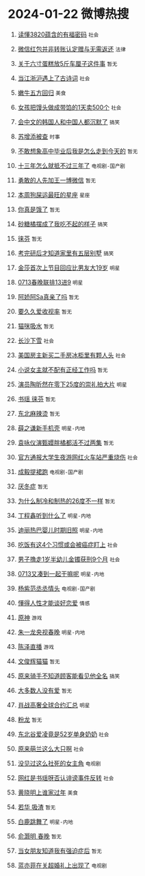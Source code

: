 # 2024-01-22 微博热搜 
1. [读懂3820蕴含的有福密码](https://m.weibo.cn/search?containerid=100103type%3D1%26t%3D10%26q%3D%23%E8%AF%BB%E6%87%823820%E8%95%B4%E5%90%AB%E7%9A%84%E6%9C%89%E7%A6%8F%E5%AF%86%E7%A0%81%23&stream_entry_id=51&isnewpage=1&extparam=seat%3D1%26pos%3D0%26dgr%3D0%26stream_entry_id%3D51%26q%3D%2523%25E8%25AF%25BB%25E6%2587%25823820%25E8%2595%25B4%25E5%2590%25AB%25E7%259A%2584%25E6%259C%2589%25E7%25A6%258F%25E5%25AF%2586%25E7%25A0%2581%2523%26filter_type%3Drealtimehot%26cate%3D10103%26c_type%3D51%26display_time%3D1705860672%26pre_seqid%3D1705860672556026736101) `社会` 

2. [微信红包并非转账认定赠与无需返还](https://m.weibo.cn/search?containerid=100103type%3D1%26t%3D10%26q%3D%23%E5%BE%AE%E4%BF%A1%E7%BA%A2%E5%8C%85%E5%B9%B6%E9%9D%9E%E8%BD%AC%E8%B4%A6%E8%AE%A4%E5%AE%9A%E8%B5%A0%E4%B8%8E%E6%97%A0%E9%9C%80%E8%BF%94%E8%BF%98%23&stream_entry_id=31&isnewpage=1&extparam=seat%3D1%26cate%3D5001%26realpos%3D1%26lcate%3D5001%26filter_type%3Drealtimehot%26band_rank%3D1%26q%3D%2523%25E5%25BE%25AE%25E4%25BF%25A1%25E7%25BA%25A2%25E5%258C%2585%25E5%25B9%25B6%25E9%259D%259E%25E8%25BD%25AC%25E8%25B4%25A6%25E8%25AE%25A4%25E5%25AE%259A%25E8%25B5%25A0%25E4%25B8%258E%25E6%2597%25A0%25E9%259C%2580%25E8%25BF%2594%25E8%25BF%2598%2523%26flag%3D2%26dgr%3D0%26stream_entry_id%3D31%26c_type%3D31%26pos%3D0%26display_time%3D1705860672%26pre_seqid%3D1705860672556026736101) `法律` 

3. [关于六寸蛋糕放5斤车厘子这件事](https://m.weibo.cn/search?containerid=100103type%3D1%26t%3D10%26q%3D%23%E5%85%B3%E4%BA%8E%E5%85%AD%E5%AF%B8%E8%9B%8B%E7%B3%95%E6%94%BE5%E6%96%A4%E8%BD%A6%E5%8E%98%E5%AD%90%E8%BF%99%E4%BB%B6%E4%BA%8B%23&stream_entry_id=31&isnewpage=1&extparam=seat%3D1%26cate%3D5001%26realpos%3D2%26lcate%3D5001%26filter_type%3Drealtimehot%26band_rank%3D2%26q%3D%2523%25E5%2585%25B3%25E4%25BA%258E%25E5%2585%25AD%25E5%25AF%25B8%25E8%259B%258B%25E7%25B3%2595%25E6%2594%25BE5%25E6%2596%25A4%25E8%25BD%25A6%25E5%258E%2598%25E5%25AD%2590%25E8%25BF%2599%25E4%25BB%25B6%25E4%25BA%258B%2523%26flag%3D2%26dgr%3D0%26stream_entry_id%3D31%26c_type%3D31%26pos%3D1%26display_time%3D1705860672%26pre_seqid%3D1705860672556026736101) `暂无` 

4. [当江浙沪遇上了古诗词](https://m.weibo.cn/search?containerid=100103type%3D1%26t%3D10%26q%3D%23%E5%BD%93%E6%B1%9F%E6%B5%99%E6%B2%AA%E9%81%87%E4%B8%8A%E4%BA%86%E5%8F%A4%E8%AF%97%E8%AF%8D%23&stream_entry_id=31&isnewpage=1&extparam=seat%3D1%26cate%3D5001%26realpos%3D3%26lcate%3D5001%26filter_type%3Drealtimehot%26band_rank%3D3%26q%3D%2523%25E5%25BD%2593%25E6%25B1%259F%25E6%25B5%2599%25E6%25B2%25AA%25E9%2581%2587%25E4%25B8%258A%25E4%25BA%2586%25E5%258F%25A4%25E8%25AF%2597%25E8%25AF%258D%2523%26flag%3D0%26dgr%3D0%26stream_entry_id%3D31%26c_type%3D31%26pos%3D2%26display_time%3D1705860672%26pre_seqid%3D1705860672556026736101) `社会` 

5. [嫩牛五方回归](https://m.weibo.cn/search?containerid=100103type%3D1%26t%3D10%26q%3D%23%E5%AB%A9%E7%89%9B%E4%BA%94%E6%96%B9%E5%9B%9E%E5%BD%92%23&stream_entry_id=31&isnewpage=1&extparam=seat%3D1%26cate%3D5001%26band_rank%3D4%26filter_type%3Drealtimehot%26is_ad_pos%3D1%26c_type%3D31%26pos%3D3%26dgr%3D0%26stream_entry_id%3D31%26q%3D%2523%25E5%25AB%25A9%25E7%2589%259B%25E4%25BA%2594%25E6%2596%25B9%25E5%259B%259E%25E5%25BD%2592%2523%26topic_ad%3D1%26adid%3D219443%26lcate%3D5001%26display_time%3D1705860672%26pre_seqid%3D1705860672556026736101) `美食` 

6. [女孩把馒头做成带馅的1天卖500个](https://m.weibo.cn/search?containerid=100103type%3D1%26t%3D10%26q%3D%23%E5%A5%B3%E5%AD%A9%E6%8A%8A%E9%A6%92%E5%A4%B4%E5%81%9A%E6%88%90%E5%B8%A6%E9%A6%85%E7%9A%841%E5%A4%A9%E5%8D%96500%E4%B8%AA%23&stream_entry_id=31&isnewpage=1&extparam=seat%3D1%26cate%3D5001%26realpos%3D4%26lcate%3D5001%26filter_type%3Drealtimehot%26band_rank%3D4%26q%3D%2523%25E5%25A5%25B3%25E5%25AD%25A9%25E6%258A%258A%25E9%25A6%2592%25E5%25A4%25B4%25E5%2581%259A%25E6%2588%2590%25E5%25B8%25A6%25E9%25A6%2585%25E7%259A%25841%25E5%25A4%25A9%25E5%258D%2596500%25E4%25B8%25AA%2523%26flag%3D2%26dgr%3D0%26stream_entry_id%3D31%26c_type%3D31%26pos%3D4%26display_time%3D1705860672%26pre_seqid%3D1705860672556026736101) `社会` 

7. [会中文的韩国人和中国人都沉默了](https://m.weibo.cn/search?containerid=100103type%3D1%26t%3D10%26q%3D%23%E4%BC%9A%E4%B8%AD%E6%96%87%E7%9A%84%E9%9F%A9%E5%9B%BD%E4%BA%BA%E5%92%8C%E4%B8%AD%E5%9B%BD%E4%BA%BA%E9%83%BD%E6%B2%89%E9%BB%98%E4%BA%86%23&stream_entry_id=31&isnewpage=1&extparam=seat%3D1%26cate%3D5001%26realpos%3D5%26lcate%3D5001%26filter_type%3Drealtimehot%26band_rank%3D5%26q%3D%2523%25E4%25BC%259A%25E4%25B8%25AD%25E6%2596%2587%25E7%259A%2584%25E9%259F%25A9%25E5%259B%25BD%25E4%25BA%25BA%25E5%2592%258C%25E4%25B8%25AD%25E5%259B%25BD%25E4%25BA%25BA%25E9%2583%25BD%25E6%25B2%2589%25E9%25BB%2598%25E4%25BA%2586%2523%26flag%3D2%26dgr%3D0%26stream_entry_id%3D31%26c_type%3D31%26pos%3D5%26display_time%3D1705860672%26pre_seqid%3D1705860672556026736101) `搞笑` 

8. [苏增添被查](https://m.weibo.cn/search?containerid=100103type%3D1%26t%3D10%26q%3D%23%E8%8B%8F%E5%A2%9E%E6%B7%BB%E8%A2%AB%E6%9F%A5%23&stream_entry_id=31&isnewpage=1&extparam=seat%3D1%26cate%3D5001%26realpos%3D6%26lcate%3D5001%26filter_type%3Drealtimehot%26band_rank%3D6%26q%3D%2523%25E8%258B%258F%25E5%25A2%259E%25E6%25B7%25BB%25E8%25A2%25AB%25E6%259F%25A5%2523%26flag%3D2%26dgr%3D0%26stream_entry_id%3D31%26c_type%3D31%26pos%3D6%26display_time%3D1705860672%26pre_seqid%3D1705860672556026736101) `时事` 

9. [不敢想象高中毕业后我是怎么走到今天的](https://m.weibo.cn/search?containerid=100103type%3D1%26t%3D10%26q%3D%E4%B8%8D%E6%95%A2%E6%83%B3%E8%B1%A1%E9%AB%98%E4%B8%AD%E6%AF%95%E4%B8%9A%E5%90%8E%E6%88%91%E6%98%AF%E6%80%8E%E4%B9%88%E8%B5%B0%E5%88%B0%E4%BB%8A%E5%A4%A9%E7%9A%84&stream_entry_id=31&isnewpage=1&extparam=seat%3D1%26cate%3D5001%26realpos%3D7%26lcate%3D5001%26filter_type%3Drealtimehot%26band_rank%3D7%26q%3D%25E4%25B8%258D%25E6%2595%25A2%25E6%2583%25B3%25E8%25B1%25A1%25E9%25AB%2598%25E4%25B8%25AD%25E6%25AF%2595%25E4%25B8%259A%25E5%2590%258E%25E6%2588%2591%25E6%2598%25AF%25E6%2580%258E%25E4%25B9%2588%25E8%25B5%25B0%25E5%2588%25B0%25E4%25BB%258A%25E5%25A4%25A9%25E7%259A%2584%26flag%3D2%26dgr%3D0%26stream_entry_id%3D31%26c_type%3D31%26pos%3D7%26display_time%3D1705860672%26pre_seqid%3D1705860672556026736101) `暂无` 

10. [十三年怎么就抵不过三年了](https://m.weibo.cn/search?containerid=100103type%3D1%26t%3D10%26q%3D%23%E5%8D%81%E4%B8%89%E5%B9%B4%E6%80%8E%E4%B9%88%E5%B0%B1%E6%8A%B5%E4%B8%8D%E8%BF%87%E4%B8%89%E5%B9%B4%E4%BA%86%23&stream_entry_id=31&isnewpage=1&extparam=seat%3D1%26cate%3D5001%26realpos%3D8%26lcate%3D5001%26filter_type%3Drealtimehot%26band_rank%3D8%26q%3D%2523%25E5%258D%2581%25E4%25B8%2589%25E5%25B9%25B4%25E6%2580%258E%25E4%25B9%2588%25E5%25B0%25B1%25E6%258A%25B5%25E4%25B8%258D%25E8%25BF%2587%25E4%25B8%2589%25E5%25B9%25B4%25E4%25BA%2586%2523%26flag%3D2%26dgr%3D0%26stream_entry_id%3D31%26c_type%3D31%26pos%3D8%26display_time%3D1705860672%26pre_seqid%3D1705860672556026736101) `电视剧-国产剧` 

11. [勇敢的人先加王一博微信](https://m.weibo.cn/search?containerid=100103type%3D1%26t%3D10%26q%3D%E5%8B%87%E6%95%A2%E7%9A%84%E4%BA%BA%E5%85%88%E5%8A%A0%E7%8E%8B%E4%B8%80%E5%8D%9A%E5%BE%AE%E4%BF%A1&stream_entry_id=31&isnewpage=1&extparam=seat%3D1%26cate%3D5001%26realpos%3D9%26lcate%3D5001%26filter_type%3Drealtimehot%26band_rank%3D9%26q%3D%25E5%258B%2587%25E6%2595%25A2%25E7%259A%2584%25E4%25BA%25BA%25E5%2585%2588%25E5%258A%25A0%25E7%258E%258B%25E4%25B8%2580%25E5%258D%259A%25E5%25BE%25AE%25E4%25BF%25A1%26flag%3D2%26dgr%3D0%26stream_entry_id%3D31%26c_type%3D31%26pos%3D9%26display_time%3D1705860672%26pre_seqid%3D1705860672556026736101) `暂无` 

12. [本周狗屎运最旺的星座](https://m.weibo.cn/search?containerid=100103type%3D1%26t%3D10%26q%3D%E6%9C%AC%E5%91%A8%E7%8B%97%E5%B1%8E%E8%BF%90%E6%9C%80%E6%97%BA%E7%9A%84%E6%98%9F%E5%BA%A7&stream_entry_id=31&isnewpage=1&extparam=seat%3D1%26cate%3D5001%26realpos%3D10%26lcate%3D5001%26filter_type%3Drealtimehot%26band_rank%3D10%26q%3D%25E6%259C%25AC%25E5%2591%25A8%25E7%258B%2597%25E5%25B1%258E%25E8%25BF%2590%25E6%259C%2580%25E6%2597%25BA%25E7%259A%2584%25E6%2598%259F%25E5%25BA%25A7%26flag%3D0%26dgr%3D0%26stream_entry_id%3D31%26c_type%3D31%26pos%3D10%26display_time%3D1705860672%26pre_seqid%3D1705860672556026736101) `星座` 

13. [你真是饿了](https://m.weibo.cn/search?containerid=100103type%3D1%26t%3D10%26q%3D%E4%BD%A0%E7%9C%9F%E6%98%AF%E9%A5%BF%E4%BA%86&stream_entry_id=31&isnewpage=1&extparam=seat%3D1%26cate%3D5001%26realpos%3D11%26lcate%3D5001%26filter_type%3Drealtimehot%26band_rank%3D11%26q%3D%25E4%25BD%25A0%25E7%259C%259F%25E6%2598%25AF%25E9%25A5%25BF%25E4%25BA%2586%26flag%3D2%26dgr%3D0%26stream_entry_id%3D31%26c_type%3D31%26pos%3D11%26display_time%3D1705860672%26pre_seqid%3D1705860672556026736101) `暂无` 

14. [砂糖橘摆成了我吃不起的样子](https://m.weibo.cn/search?containerid=100103type%3D1%26t%3D10%26q%3D%23%E7%A0%82%E7%B3%96%E6%A9%98%E6%91%86%E6%88%90%E4%BA%86%E6%88%91%E5%90%83%E4%B8%8D%E8%B5%B7%E7%9A%84%E6%A0%B7%E5%AD%90%23&stream_entry_id=31&isnewpage=1&extparam=seat%3D1%26cate%3D5001%26realpos%3D12%26lcate%3D5001%26filter_type%3Drealtimehot%26band_rank%3D12%26q%3D%2523%25E7%25A0%2582%25E7%25B3%2596%25E6%25A9%2598%25E6%2591%2586%25E6%2588%2590%25E4%25BA%2586%25E6%2588%2591%25E5%2590%2583%25E4%25B8%258D%25E8%25B5%25B7%25E7%259A%2584%25E6%25A0%25B7%25E5%25AD%2590%2523%26flag%3D2%26dgr%3D0%26stream_entry_id%3D31%26c_type%3D31%26pos%3D12%26display_time%3D1705860672%26pre_seqid%3D1705860672556026736101) `搞笑` 

15. [徕芬](https://m.weibo.cn/search?containerid=100103type%3D1%26t%3D10%26q%3D%E5%BE%95%E8%8A%AC&stream_entry_id=31&isnewpage=1&extparam=seat%3D1%26cate%3D5001%26realpos%3D13%26lcate%3D5001%26filter_type%3Drealtimehot%26band_rank%3D13%26q%3D%25E5%25BE%2595%25E8%258A%25AC%26flag%3D2%26dgr%3D0%26stream_entry_id%3D31%26c_type%3D31%26pos%3D13%26display_time%3D1705860672%26pre_seqid%3D1705860672556026736101) `暂无` 

16. [考完研后才知道家里有五层别墅](https://m.weibo.cn/search?containerid=100103type%3D1%26t%3D10%26q%3D%23%E8%80%83%E5%AE%8C%E7%A0%94%E5%90%8E%E6%89%8D%E7%9F%A5%E9%81%93%E5%AE%B6%E9%87%8C%E6%9C%89%E4%BA%94%E5%B1%82%E5%88%AB%E5%A2%85%23&stream_entry_id=31&isnewpage=1&extparam=seat%3D1%26cate%3D5001%26realpos%3D14%26lcate%3D5001%26filter_type%3Drealtimehot%26band_rank%3D14%26q%3D%2523%25E8%2580%2583%25E5%25AE%258C%25E7%25A0%2594%25E5%2590%258E%25E6%2589%258D%25E7%259F%25A5%25E9%2581%2593%25E5%25AE%25B6%25E9%2587%258C%25E6%259C%2589%25E4%25BA%2594%25E5%25B1%2582%25E5%2588%25AB%25E5%25A2%2585%2523%26flag%3D2%26dgr%3D0%26stream_entry_id%3D31%26c_type%3D31%26pos%3D14%26display_time%3D1705860672%26pre_seqid%3D1705860672556026736101) `搞笑` 

17. [金莎首次上节目回应比男友大19岁](https://m.weibo.cn/search?containerid=100103type%3D1%26t%3D10%26q%3D%23%E9%87%91%E8%8E%8E%E9%A6%96%E6%AC%A1%E4%B8%8A%E8%8A%82%E7%9B%AE%E5%9B%9E%E5%BA%94%E6%AF%94%E7%94%B7%E5%8F%8B%E5%A4%A719%E5%B2%81%23&stream_entry_id=31&isnewpage=1&extparam=seat%3D1%26cate%3D5001%26realpos%3D15%26lcate%3D5001%26filter_type%3Drealtimehot%26band_rank%3D15%26q%3D%2523%25E9%2587%2591%25E8%258E%258E%25E9%25A6%2596%25E6%25AC%25A1%25E4%25B8%258A%25E8%258A%2582%25E7%259B%25AE%25E5%259B%259E%25E5%25BA%2594%25E6%25AF%2594%25E7%2594%25B7%25E5%258F%258B%25E5%25A4%25A719%25E5%25B2%2581%2523%26flag%3D2%26dgr%3D0%26stream_entry_id%3D31%26c_type%3D31%26pos%3D15%26display_time%3D1705860672%26pre_seqid%3D1705860672556026736101) `明星` 

18. [0713春晚联排13进9](https://m.weibo.cn/search?containerid=100103type%3D1%26t%3D10%26q%3D%230713%E6%98%A5%E6%99%9A%E8%81%94%E6%8E%9213%E8%BF%9B9%23&stream_entry_id=31&isnewpage=1&extparam=seat%3D1%26cate%3D5001%26realpos%3D16%26lcate%3D5001%26filter_type%3Drealtimehot%26band_rank%3D16%26q%3D%25230713%25E6%2598%25A5%25E6%2599%259A%25E8%2581%2594%25E6%258E%259213%25E8%25BF%259B9%2523%26flag%3D0%26dgr%3D0%26stream_entry_id%3D31%26c_type%3D31%26pos%3D16%26display_time%3D1705860672%26pre_seqid%3D1705860672556026736101) `明星` 

19. [阿娇阿Sa真亲了吗](https://m.weibo.cn/search?containerid=100103type%3D1%26t%3D10%26q%3D%E9%98%BF%E5%A8%87%E9%98%BFSa%E7%9C%9F%E4%BA%B2%E4%BA%86%E5%90%97&stream_entry_id=31&isnewpage=1&extparam=seat%3D1%26cate%3D5001%26realpos%3D17%26lcate%3D5001%26filter_type%3Drealtimehot%26band_rank%3D17%26q%3D%25E9%2598%25BF%25E5%25A8%2587%25E9%2598%25BFSa%25E7%259C%259F%25E4%25BA%25B2%25E4%25BA%2586%25E5%2590%2597%26flag%3D2%26dgr%3D0%26stream_entry_id%3D31%26c_type%3D31%26pos%3D17%26display_time%3D1705860672%26pre_seqid%3D1705860672556026736101) `暂无` 

20. [要久久爱收视率](https://m.weibo.cn/search?containerid=100103type%3D1%26t%3D10%26q%3D%E8%A6%81%E4%B9%85%E4%B9%85%E7%88%B1%E6%94%B6%E8%A7%86%E7%8E%87&stream_entry_id=31&isnewpage=1&extparam=seat%3D1%26cate%3D5001%26realpos%3D18%26lcate%3D5001%26filter_type%3Drealtimehot%26band_rank%3D18%26q%3D%25E8%25A6%2581%25E4%25B9%2585%25E4%25B9%2585%25E7%2588%25B1%25E6%2594%25B6%25E8%25A7%2586%25E7%258E%2587%26flag%3D0%26dgr%3D0%26stream_entry_id%3D31%26c_type%3D31%26pos%3D18%26display_time%3D1705860672%26pre_seqid%3D1705860672556026736101) `暂无` 

21. [猫咪吸水](https://m.weibo.cn/search?containerid=100103type%3D1%26t%3D10%26q%3D%E7%8C%AB%E5%92%AA%E5%90%B8%E6%B0%B4&stream_entry_id=31&isnewpage=1&extparam=seat%3D1%26cate%3D5001%26realpos%3D19%26lcate%3D5001%26filter_type%3Drealtimehot%26band_rank%3D19%26q%3D%25E7%258C%25AB%25E5%2592%25AA%25E5%2590%25B8%25E6%25B0%25B4%26flag%3D0%26dgr%3D0%26stream_entry_id%3D31%26c_type%3D31%26pos%3D19%26display_time%3D1705860672%26pre_seqid%3D1705860672556026736101) `暂无` 

22. [长沙下雪](https://m.weibo.cn/search?containerid=100103type%3D1%26t%3D10%26q%3D%E9%95%BF%E6%B2%99%E4%B8%8B%E9%9B%AA&stream_entry_id=31&isnewpage=1&extparam=seat%3D1%26cate%3D5001%26realpos%3D20%26lcate%3D5001%26filter_type%3Drealtimehot%26band_rank%3D20%26q%3D%25E9%2595%25BF%25E6%25B2%2599%25E4%25B8%258B%25E9%259B%25AA%26flag%3D0%26dgr%3D0%26stream_entry_id%3D31%26c_type%3D31%26pos%3D20%26display_time%3D1705860672%26pre_seqid%3D1705860672556026736101) `社会` 

23. [美国房主新买二手房冰柜里有颗人头](https://m.weibo.cn/search?containerid=100103type%3D1%26t%3D10%26q%3D%23%E7%BE%8E%E5%9B%BD%E6%88%BF%E4%B8%BB%E6%96%B0%E4%B9%B0%E4%BA%8C%E6%89%8B%E6%88%BF%E5%86%B0%E6%9F%9C%E9%87%8C%E6%9C%89%E9%A2%97%E4%BA%BA%E5%A4%B4%23&stream_entry_id=31&isnewpage=1&extparam=seat%3D1%26cate%3D5001%26realpos%3D21%26lcate%3D5001%26filter_type%3Drealtimehot%26band_rank%3D21%26q%3D%2523%25E7%25BE%258E%25E5%259B%25BD%25E6%2588%25BF%25E4%25B8%25BB%25E6%2596%25B0%25E4%25B9%25B0%25E4%25BA%258C%25E6%2589%258B%25E6%2588%25BF%25E5%2586%25B0%25E6%259F%259C%25E9%2587%258C%25E6%259C%2589%25E9%25A2%2597%25E4%25BA%25BA%25E5%25A4%25B4%2523%26flag%3D0%26dgr%3D0%26stream_entry_id%3D31%26c_type%3D31%26pos%3D21%26display_time%3D1705860672%26pre_seqid%3D1705860672556026736101) `社会` 

24. [小说女主就不配有正经工作吗](https://m.weibo.cn/search?containerid=100103type%3D1%26t%3D10%26q%3D%E5%B0%8F%E8%AF%B4%E5%A5%B3%E4%B8%BB%E5%B0%B1%E4%B8%8D%E9%85%8D%E6%9C%89%E6%AD%A3%E7%BB%8F%E5%B7%A5%E4%BD%9C%E5%90%97&stream_entry_id=31&isnewpage=1&extparam=seat%3D1%26cate%3D5001%26realpos%3D22%26lcate%3D5001%26filter_type%3Drealtimehot%26band_rank%3D22%26q%3D%25E5%25B0%258F%25E8%25AF%25B4%25E5%25A5%25B3%25E4%25B8%25BB%25E5%25B0%25B1%25E4%25B8%258D%25E9%2585%258D%25E6%259C%2589%25E6%25AD%25A3%25E7%25BB%258F%25E5%25B7%25A5%25E4%25BD%259C%25E5%2590%2597%26flag%3D1%26dgr%3D0%26stream_entry_id%3D31%26c_type%3D31%26pos%3D22%26display_time%3D1705860672%26pre_seqid%3D1705860672556026736101) `暂无` 

25. [演员陶昕然在零下25度的崇礼拍大片](https://m.weibo.cn/search?containerid=100103type%3D1%26t%3D10%26q%3D%23%E6%BC%94%E5%91%98%E9%99%B6%E6%98%95%E7%84%B6%E5%9C%A8%E9%9B%B6%E4%B8%8B25%E5%BA%A6%E7%9A%84%E5%B4%87%E7%A4%BC%E6%8B%8D%E5%A4%A7%E7%89%87%23&stream_entry_id=31&isnewpage=1&extparam=seat%3D1%26cate%3D5001%26realpos%3D23%26lcate%3D5001%26filter_type%3Drealtimehot%26band_rank%3D23%26q%3D%2523%25E6%25BC%2594%25E5%2591%2598%25E9%2599%25B6%25E6%2598%2595%25E7%2584%25B6%25E5%259C%25A8%25E9%259B%25B6%25E4%25B8%258B25%25E5%25BA%25A6%25E7%259A%2584%25E5%25B4%2587%25E7%25A4%25BC%25E6%258B%258D%25E5%25A4%25A7%25E7%2589%2587%2523%26flag%3D0%26dgr%3D0%26stream_entry_id%3D31%26c_type%3D31%26pos%3D23%26display_time%3D1705860672%26pre_seqid%3D1705860672556026736101) `明星` 

26. [书瑶 徕芬](https://m.weibo.cn/search?containerid=100103type%3D1%26t%3D10%26q%3D%E4%B9%A6%E7%91%B6+%E5%BE%95%E8%8A%AC&stream_entry_id=31&isnewpage=1&extparam=seat%3D1%26cate%3D5001%26realpos%3D24%26lcate%3D5001%26filter_type%3Drealtimehot%26band_rank%3D24%26q%3D%25E4%25B9%25A6%25E7%2591%25B6%2520%25E5%25BE%2595%25E8%258A%25AC%26flag%3D0%26dgr%3D0%26stream_entry_id%3D31%26c_type%3D31%26pos%3D24%26display_time%3D1705860672%26pre_seqid%3D1705860672556026736101) `暂无` 

27. [东北麻辣烫](https://m.weibo.cn/search?containerid=100103type%3D1%26t%3D10%26q%3D%E4%B8%9C%E5%8C%97%E9%BA%BB%E8%BE%A3%E7%83%AB&stream_entry_id=31&isnewpage=1&extparam=seat%3D1%26cate%3D5001%26realpos%3D25%26lcate%3D5001%26filter_type%3Drealtimehot%26band_rank%3D25%26q%3D%25E4%25B8%259C%25E5%258C%2597%25E9%25BA%25BB%25E8%25BE%25A3%25E7%2583%25AB%26flag%3D0%26dgr%3D0%26stream_entry_id%3D31%26c_type%3D31%26pos%3D25%26display_time%3D1705860672%26pre_seqid%3D1705860672556026736101) `暂无` 

28. [薛之谦新手机壳](https://m.weibo.cn/search?containerid=100103type%3D1%26t%3D10%26q%3D%23%E8%96%9B%E4%B9%8B%E8%B0%A6%E6%96%B0%E6%89%8B%E6%9C%BA%E5%A3%B3%23&stream_entry_id=31&isnewpage=1&extparam=seat%3D1%26cate%3D5001%26realpos%3D26%26lcate%3D5001%26filter_type%3Drealtimehot%26band_rank%3D26%26q%3D%2523%25E8%2596%259B%25E4%25B9%258B%25E8%25B0%25A6%25E6%2596%25B0%25E6%2589%258B%25E6%259C%25BA%25E5%25A3%25B3%2523%26flag%3D0%26dgr%3D0%26stream_entry_id%3D31%26c_type%3D31%26pos%3D26%26display_time%3D1705860672%26pre_seqid%3D1705860672556026736101) `明星-内地` 

29. [袁咏仪演甄嬛胖橘都活不过两集](https://m.weibo.cn/search?containerid=100103type%3D1%26t%3D10%26q%3D%E8%A2%81%E5%92%8F%E4%BB%AA%E6%BC%94%E7%94%84%E5%AC%9B%E8%83%96%E6%A9%98%E9%83%BD%E6%B4%BB%E4%B8%8D%E8%BF%87%E4%B8%A4%E9%9B%86&stream_entry_id=31&isnewpage=1&extparam=seat%3D1%26cate%3D5001%26realpos%3D27%26lcate%3D5001%26filter_type%3Drealtimehot%26band_rank%3D27%26q%3D%25E8%25A2%2581%25E5%2592%258F%25E4%25BB%25AA%25E6%25BC%2594%25E7%2594%2584%25E5%25AC%259B%25E8%2583%2596%25E6%25A9%2598%25E9%2583%25BD%25E6%25B4%25BB%25E4%25B8%258D%25E8%25BF%2587%25E4%25B8%25A4%25E9%259B%2586%26flag%3D0%26dgr%3D0%26stream_entry_id%3D31%26c_type%3D31%26pos%3D27%26display_time%3D1705860672%26pre_seqid%3D1705860672556026736101) `暂无` 

30. [官方通报大学生夜游网红火车站严重烧伤](https://m.weibo.cn/search?containerid=100103type%3D1%26t%3D10%26q%3D%23%E5%AE%98%E6%96%B9%E9%80%9A%E6%8A%A5%E5%A4%A7%E5%AD%A6%E7%94%9F%E5%A4%9C%E6%B8%B8%E7%BD%91%E7%BA%A2%E7%81%AB%E8%BD%A6%E7%AB%99%E4%B8%A5%E9%87%8D%E7%83%A7%E4%BC%A4%23&stream_entry_id=31&isnewpage=1&extparam=seat%3D1%26cate%3D5001%26realpos%3D28%26lcate%3D5001%26filter_type%3Drealtimehot%26band_rank%3D28%26q%3D%2523%25E5%25AE%2598%25E6%2596%25B9%25E9%2580%259A%25E6%258A%25A5%25E5%25A4%25A7%25E5%25AD%25A6%25E7%2594%259F%25E5%25A4%259C%25E6%25B8%25B8%25E7%25BD%2591%25E7%25BA%25A2%25E7%2581%25AB%25E8%25BD%25A6%25E7%25AB%2599%25E4%25B8%25A5%25E9%2587%258D%25E7%2583%25A7%25E4%25BC%25A4%2523%26flag%3D0%26dgr%3D0%26stream_entry_id%3D31%26c_type%3D31%26pos%3D28%26display_time%3D1705860672%26pre_seqid%3D1705860672556026736101) `社会` 

31. [成毅提裙跑](https://m.weibo.cn/search?containerid=100103type%3D1%26t%3D10%26q%3D%23%E6%88%90%E6%AF%85%E6%8F%90%E8%A3%99%E8%B7%91%23&stream_entry_id=31&isnewpage=1&extparam=seat%3D1%26cate%3D5001%26realpos%3D29%26lcate%3D5001%26filter_type%3Drealtimehot%26band_rank%3D29%26q%3D%2523%25E6%2588%2590%25E6%25AF%2585%25E6%258F%2590%25E8%25A3%2599%25E8%25B7%2591%2523%26flag%3D0%26dgr%3D0%26stream_entry_id%3D31%26c_type%3D31%26pos%3D29%26display_time%3D1705860672%26pre_seqid%3D1705860672556026736101) `电视剧-国产剧` 

32. [厌冬症](https://m.weibo.cn/search?containerid=100103type%3D1%26t%3D10%26q%3D%E5%8E%8C%E5%86%AC%E7%97%87&stream_entry_id=31&isnewpage=1&extparam=seat%3D1%26cate%3D5001%26realpos%3D30%26lcate%3D5001%26filter_type%3Drealtimehot%26band_rank%3D30%26q%3D%25E5%258E%258C%25E5%2586%25AC%25E7%2597%2587%26flag%3D0%26dgr%3D0%26stream_entry_id%3D31%26c_type%3D31%26pos%3D30%26display_time%3D1705860672%26pre_seqid%3D1705860672556026736101) `暂无` 

33. [为什么制冷和制热的26度不一样](https://m.weibo.cn/search?containerid=100103type%3D1%26t%3D10%26q%3D%E4%B8%BA%E4%BB%80%E4%B9%88%E5%88%B6%E5%86%B7%E5%92%8C%E5%88%B6%E7%83%AD%E7%9A%8426%E5%BA%A6%E4%B8%8D%E4%B8%80%E6%A0%B7&stream_entry_id=31&isnewpage=1&extparam=seat%3D1%26cate%3D5001%26realpos%3D31%26lcate%3D5001%26filter_type%3Drealtimehot%26band_rank%3D31%26q%3D%25E4%25B8%25BA%25E4%25BB%2580%25E4%25B9%2588%25E5%2588%25B6%25E5%2586%25B7%25E5%2592%258C%25E5%2588%25B6%25E7%2583%25AD%25E7%259A%258426%25E5%25BA%25A6%25E4%25B8%258D%25E4%25B8%2580%25E6%25A0%25B7%26flag%3D1%26dgr%3D0%26stream_entry_id%3D31%26c_type%3D31%26pos%3D31%26display_time%3D1705860672%26pre_seqid%3D1705860672556026736101) `暂无` 

34. [丁程鑫听到什么了](https://m.weibo.cn/search?containerid=100103type%3D1%26t%3D10%26q%3D%23%E4%B8%81%E7%A8%8B%E9%91%AB%E5%90%AC%E5%88%B0%E4%BB%80%E4%B9%88%E4%BA%86%23&stream_entry_id=31&isnewpage=1&extparam=seat%3D1%26cate%3D5001%26realpos%3D32%26lcate%3D5001%26filter_type%3Drealtimehot%26band_rank%3D32%26q%3D%2523%25E4%25B8%2581%25E7%25A8%258B%25E9%2591%25AB%25E5%2590%25AC%25E5%2588%25B0%25E4%25BB%2580%25E4%25B9%2588%25E4%25BA%2586%2523%26flag%3D1%26dgr%3D0%26stream_entry_id%3D31%26c_type%3D31%26pos%3D32%26display_time%3D1705860672%26pre_seqid%3D1705860672556026736101) `明星-内地` 

35. [迪丽热巴婴儿时期旧照](https://m.weibo.cn/search?containerid=100103type%3D1%26t%3D10%26q%3D%23%E8%BF%AA%E4%B8%BD%E7%83%AD%E5%B7%B4%E5%A9%B4%E5%84%BF%E6%97%B6%E6%9C%9F%E6%97%A7%E7%85%A7%23&stream_entry_id=31&isnewpage=1&extparam=seat%3D1%26cate%3D5001%26realpos%3D33%26lcate%3D5001%26filter_type%3Drealtimehot%26band_rank%3D33%26q%3D%2523%25E8%25BF%25AA%25E4%25B8%25BD%25E7%2583%25AD%25E5%25B7%25B4%25E5%25A9%25B4%25E5%2584%25BF%25E6%2597%25B6%25E6%259C%259F%25E6%2597%25A7%25E7%2585%25A7%2523%26flag%3D0%26dgr%3D0%26stream_entry_id%3D31%26c_type%3D31%26pos%3D33%26display_time%3D1705860672%26pre_seqid%3D1705860672556026736101) `明星-内地` 

36. [吃饭有这4个习惯或会被癌症盯上](https://m.weibo.cn/search?containerid=100103type%3D1%26t%3D10%26q%3D%23%E5%90%83%E9%A5%AD%E6%9C%89%E8%BF%994%E4%B8%AA%E4%B9%A0%E6%83%AF%E6%88%96%E4%BC%9A%E8%A2%AB%E7%99%8C%E7%97%87%E7%9B%AF%E4%B8%8A%23&stream_entry_id=31&isnewpage=1&extparam=seat%3D1%26cate%3D5001%26realpos%3D34%26lcate%3D5001%26filter_type%3Drealtimehot%26band_rank%3D34%26q%3D%2523%25E5%2590%2583%25E9%25A5%25AD%25E6%259C%2589%25E8%25BF%25994%25E4%25B8%25AA%25E4%25B9%25A0%25E6%2583%25AF%25E6%2588%2596%25E4%25BC%259A%25E8%25A2%25AB%25E7%2599%258C%25E7%2597%2587%25E7%259B%25AF%25E4%25B8%258A%2523%26flag%3D0%26dgr%3D0%26stream_entry_id%3D31%26c_type%3D31%26pos%3D34%26display_time%3D1705860672%26pre_seqid%3D1705860672556026736101) `社会` 

37. [男子撸走1岁半幼儿金镯获刑9个月](https://m.weibo.cn/search?containerid=100103type%3D1%26t%3D10%26q%3D%23%E7%94%B7%E5%AD%90%E6%92%B8%E8%B5%B01%E5%B2%81%E5%8D%8A%E5%B9%BC%E5%84%BF%E9%87%91%E9%95%AF%E8%8E%B7%E5%88%919%E4%B8%AA%E6%9C%88%23&stream_entry_id=31&isnewpage=1&extparam=seat%3D1%26cate%3D5001%26realpos%3D35%26lcate%3D5001%26filter_type%3Drealtimehot%26band_rank%3D35%26q%3D%2523%25E7%2594%25B7%25E5%25AD%2590%25E6%2592%25B8%25E8%25B5%25B01%25E5%25B2%2581%25E5%258D%258A%25E5%25B9%25BC%25E5%2584%25BF%25E9%2587%2591%25E9%2595%25AF%25E8%258E%25B7%25E5%2588%25919%25E4%25B8%25AA%25E6%259C%2588%2523%26flag%3D0%26dgr%3D0%26stream_entry_id%3D31%26c_type%3D31%26pos%3D35%26display_time%3D1705860672%26pre_seqid%3D1705860672556026736101) `社会` 

38. [0713又凑到一起干嘛呢](https://m.weibo.cn/search?containerid=100103type%3D1%26t%3D10%26q%3D%230713%E5%8F%88%E5%87%91%E5%88%B0%E4%B8%80%E8%B5%B7%E5%B9%B2%E5%98%9B%E5%91%A2%23&stream_entry_id=31&isnewpage=1&extparam=seat%3D1%26cate%3D5001%26realpos%3D36%26lcate%3D5001%26filter_type%3Drealtimehot%26band_rank%3D36%26q%3D%25230713%25E5%258F%2588%25E5%2587%2591%25E5%2588%25B0%25E4%25B8%2580%25E8%25B5%25B7%25E5%25B9%25B2%25E5%2598%259B%25E5%2591%25A2%2523%26flag%3D0%26dgr%3D0%26stream_entry_id%3D31%26c_type%3D31%26pos%3D36%26display_time%3D1705860672%26pre_seqid%3D1705860672556026736101) `明星-内地` 

39. [杨紫范丞丞情头](https://m.weibo.cn/search?containerid=100103type%3D1%26t%3D10%26q%3D%23%E6%9D%A8%E7%B4%AB%E8%8C%83%E4%B8%9E%E4%B8%9E%E6%83%85%E5%A4%B4%23&stream_entry_id=31&isnewpage=1&extparam=seat%3D1%26cate%3D5001%26realpos%3D37%26lcate%3D5001%26filter_type%3Drealtimehot%26band_rank%3D37%26q%3D%2523%25E6%259D%25A8%25E7%25B4%25AB%25E8%258C%2583%25E4%25B8%259E%25E4%25B8%259E%25E6%2583%2585%25E5%25A4%25B4%2523%26flag%3D0%26dgr%3D0%26stream_entry_id%3D31%26c_type%3D31%26pos%3D37%26display_time%3D1705860672%26pre_seqid%3D1705860672556026736101) `电视剧-国产剧` 

40. [懂得人性才能谈好恋爱](https://m.weibo.cn/search?containerid=100103type%3D1%26t%3D10%26q%3D%23%E6%87%82%E5%BE%97%E4%BA%BA%E6%80%A7%E6%89%8D%E8%83%BD%E8%B0%88%E5%A5%BD%E6%81%8B%E7%88%B1%23&stream_entry_id=31&isnewpage=1&extparam=seat%3D1%26cate%3D5001%26realpos%3D38%26lcate%3D5001%26filter_type%3Drealtimehot%26band_rank%3D38%26q%3D%2523%25E6%2587%2582%25E5%25BE%2597%25E4%25BA%25BA%25E6%2580%25A7%25E6%2589%258D%25E8%2583%25BD%25E8%25B0%2588%25E5%25A5%25BD%25E6%2581%258B%25E7%2588%25B1%2523%26flag%3D0%26dgr%3D0%26stream_entry_id%3D31%26c_type%3D31%26pos%3D38%26display_time%3D1705860672%26pre_seqid%3D1705860672556026736101) `情感` 

41. [原神](https://m.weibo.cn/search?containerid=100103type%3D1%26t%3D10%26q%3D%E5%8E%9F%E7%A5%9E&stream_entry_id=31&isnewpage=1&extparam=seat%3D1%26cate%3D5001%26realpos%3D39%26lcate%3D5001%26filter_type%3Drealtimehot%26band_rank%3D39%26q%3D%25E5%258E%259F%25E7%25A5%259E%26flag%3D0%26dgr%3D0%26stream_entry_id%3D31%26c_type%3D31%26pos%3D39%26display_time%3D1705860672%26pre_seqid%3D1705860672556026736101) `游戏` 

42. [朱一龙央视春晚](https://m.weibo.cn/search?containerid=100103type%3D1%26t%3D10%26q%3D%23%E6%9C%B1%E4%B8%80%E9%BE%99%E5%A4%AE%E8%A7%86%E6%98%A5%E6%99%9A%23&stream_entry_id=31&isnewpage=1&extparam=seat%3D1%26cate%3D5001%26realpos%3D40%26lcate%3D5001%26filter_type%3Drealtimehot%26band_rank%3D40%26q%3D%2523%25E6%259C%25B1%25E4%25B8%2580%25E9%25BE%2599%25E5%25A4%25AE%25E8%25A7%2586%25E6%2598%25A5%25E6%2599%259A%2523%26flag%3D0%26dgr%3D0%26stream_entry_id%3D31%26c_type%3D31%26pos%3D40%26display_time%3D1705860672%26pre_seqid%3D1705860672556026736101) `明星-内地` 

43. [陈泽直播](https://m.weibo.cn/search?containerid=100103type%3D1%26t%3D10%26q%3D%E9%99%88%E6%B3%BD%E7%9B%B4%E6%92%AD&stream_entry_id=31&isnewpage=1&extparam=seat%3D1%26cate%3D5001%26realpos%3D41%26lcate%3D5001%26filter_type%3Drealtimehot%26band_rank%3D41%26q%3D%25E9%2599%2588%25E6%25B3%25BD%25E7%259B%25B4%25E6%2592%25AD%26flag%3D0%26dgr%3D0%26stream_entry_id%3D31%26c_type%3D31%26pos%3D41%26display_time%3D1705860672%26pre_seqid%3D1705860672556026736101) `游戏` 

44. [文俊辉猫猫](https://m.weibo.cn/search?containerid=100103type%3D1%26t%3D10%26q%3D%E6%96%87%E4%BF%8A%E8%BE%89%E7%8C%AB%E7%8C%AB&stream_entry_id=31&isnewpage=1&extparam=seat%3D1%26cate%3D5001%26realpos%3D42%26lcate%3D5001%26filter_type%3Drealtimehot%26band_rank%3D42%26q%3D%25E6%2596%2587%25E4%25BF%258A%25E8%25BE%2589%25E7%258C%25AB%25E7%258C%25AB%26flag%3D0%26dgr%3D0%26stream_entry_id%3D31%26c_type%3D31%26pos%3D42%26display_time%3D1705860672%26pre_seqid%3D1705860672556026736101) `暂无` 

45. [原来骑手不知道顾客能看见他全名](https://m.weibo.cn/search?containerid=100103type%3D1%26t%3D10%26q%3D%23%E5%8E%9F%E6%9D%A5%E9%AA%91%E6%89%8B%E4%B8%8D%E7%9F%A5%E9%81%93%E9%A1%BE%E5%AE%A2%E8%83%BD%E7%9C%8B%E8%A7%81%E4%BB%96%E5%85%A8%E5%90%8D%23&stream_entry_id=31&isnewpage=1&extparam=seat%3D1%26cate%3D5001%26realpos%3D43%26lcate%3D5001%26filter_type%3Drealtimehot%26band_rank%3D43%26q%3D%2523%25E5%258E%259F%25E6%259D%25A5%25E9%25AA%2591%25E6%2589%258B%25E4%25B8%258D%25E7%259F%25A5%25E9%2581%2593%25E9%25A1%25BE%25E5%25AE%25A2%25E8%2583%25BD%25E7%259C%258B%25E8%25A7%2581%25E4%25BB%2596%25E5%2585%25A8%25E5%2590%258D%2523%26flag%3D0%26dgr%3D0%26stream_entry_id%3D31%26c_type%3D31%26pos%3D43%26display_time%3D1705860672%26pre_seqid%3D1705860672556026736101) `搞笑` 

46. [大多数人没有爱](https://m.weibo.cn/search?containerid=100103type%3D1%26t%3D10%26q%3D%E5%A4%A7%E5%A4%9A%E6%95%B0%E4%BA%BA%E6%B2%A1%E6%9C%89%E7%88%B1&stream_entry_id=31&isnewpage=1&extparam=seat%3D1%26cate%3D5001%26realpos%3D44%26lcate%3D5001%26filter_type%3Drealtimehot%26band_rank%3D44%26q%3D%25E5%25A4%25A7%25E5%25A4%259A%25E6%2595%25B0%25E4%25BA%25BA%25E6%25B2%25A1%25E6%259C%2589%25E7%2588%25B1%26flag%3D0%26dgr%3D0%26stream_entry_id%3D31%26c_type%3D31%26pos%3D44%26display_time%3D1705860672%26pre_seqid%3D1705860672556026736101) `暂无` 

47. [肖战高奢全球合约汇总](https://m.weibo.cn/search?containerid=100103type%3D1%26t%3D10%26q%3D%23%E8%82%96%E6%88%98%E9%AB%98%E5%A5%A2%E5%85%A8%E7%90%83%E5%90%88%E7%BA%A6%E6%B1%87%E6%80%BB%23&stream_entry_id=31&isnewpage=1&extparam=seat%3D1%26cate%3D5001%26realpos%3D45%26lcate%3D5001%26filter_type%3Drealtimehot%26band_rank%3D45%26q%3D%2523%25E8%2582%2596%25E6%2588%2598%25E9%25AB%2598%25E5%25A5%25A2%25E5%2585%25A8%25E7%2590%2583%25E5%2590%2588%25E7%25BA%25A6%25E6%25B1%2587%25E6%2580%25BB%2523%26flag%3D0%26dgr%3D0%26stream_entry_id%3D31%26c_type%3D31%26pos%3D45%26display_time%3D1705860672%26pre_seqid%3D1705860672556026736101) `明星` 

48. [粉龙](https://m.weibo.cn/search?containerid=100103type%3D1%26t%3D10%26q%3D%E7%B2%89%E9%BE%99&stream_entry_id=31&isnewpage=1&extparam=seat%3D1%26cate%3D5001%26realpos%3D46%26lcate%3D5001%26filter_type%3Drealtimehot%26band_rank%3D46%26q%3D%25E7%25B2%2589%25E9%25BE%2599%26flag%3D0%26dgr%3D0%26stream_entry_id%3D31%26c_type%3D31%26pos%3D46%26display_time%3D1705860672%26pre_seqid%3D1705860672556026736101) `暂无` 

49. [东北谷爱凌竟是52岁单身奶奶](https://m.weibo.cn/search?containerid=100103type%3D1%26t%3D10%26q%3D%23%E4%B8%9C%E5%8C%97%E8%B0%B7%E7%88%B1%E5%87%8C%E7%AB%9F%E6%98%AF52%E5%B2%81%E5%8D%95%E8%BA%AB%E5%A5%B6%E5%A5%B6%23&stream_entry_id=31&isnewpage=1&extparam=seat%3D1%26cate%3D5001%26realpos%3D47%26lcate%3D5001%26filter_type%3Drealtimehot%26band_rank%3D47%26q%3D%2523%25E4%25B8%259C%25E5%258C%2597%25E8%25B0%25B7%25E7%2588%25B1%25E5%2587%258C%25E7%25AB%259F%25E6%2598%25AF52%25E5%25B2%2581%25E5%258D%2595%25E8%25BA%25AB%25E5%25A5%25B6%25E5%25A5%25B6%2523%26flag%3D32768%26dgr%3D0%26stream_entry_id%3D31%26c_type%3D31%26pos%3D47%26display_time%3D1705860672%26pre_seqid%3D1705860672556026736101) `社会` 

50. [原来萌兰这么大只啊](https://m.weibo.cn/search?containerid=100103type%3D1%26t%3D10%26q%3D%23%E5%8E%9F%E6%9D%A5%E8%90%8C%E5%85%B0%E8%BF%99%E4%B9%88%E5%A4%A7%E5%8F%AA%E5%95%8A%23&stream_entry_id=31&isnewpage=1&extparam=seat%3D1%26cate%3D5001%26realpos%3D48%26lcate%3D5001%26filter_type%3Drealtimehot%26band_rank%3D48%26q%3D%2523%25E5%258E%259F%25E6%259D%25A5%25E8%2590%258C%25E5%2585%25B0%25E8%25BF%2599%25E4%25B9%2588%25E5%25A4%25A7%25E5%258F%25AA%25E5%2595%258A%2523%26flag%3D32768%26dgr%3D0%26stream_entry_id%3D31%26c_type%3D31%26pos%3D48%26display_time%3D1705860672%26pre_seqid%3D1705860672556026736101) `社会` 

51. [没见过这么社死的女主角](https://m.weibo.cn/search?containerid=100103type%3D1%26t%3D10%26q%3D%23%E6%B2%A1%E8%A7%81%E8%BF%87%E8%BF%99%E4%B9%88%E7%A4%BE%E6%AD%BB%E7%9A%84%E5%A5%B3%E4%B8%BB%E8%A7%92%23&stream_entry_id=31&isnewpage=1&extparam=seat%3D1%26cate%3D5001%26realpos%3D49%26lcate%3D5001%26filter_type%3Drealtimehot%26band_rank%3D49%26q%3D%2523%25E6%25B2%25A1%25E8%25A7%2581%25E8%25BF%2587%25E8%25BF%2599%25E4%25B9%2588%25E7%25A4%25BE%25E6%25AD%25BB%25E7%259A%2584%25E5%25A5%25B3%25E4%25B8%25BB%25E8%25A7%2592%2523%26flag%3D0%26dgr%3D0%26stream_entry_id%3D31%26c_type%3D31%26pos%3D49%26display_time%3D1705860672%26pre_seqid%3D1705860672556026736101) `电视剧` 

52. [网红是书瑶呀否认诽谤事件反转](https://m.weibo.cn/search?containerid=100103type%3D1%26t%3D10%26q%3D%23%E7%BD%91%E7%BA%A2%E6%98%AF%E4%B9%A6%E7%91%B6%E5%91%80%E5%90%A6%E8%AE%A4%E8%AF%BD%E8%B0%A4%E4%BA%8B%E4%BB%B6%E5%8F%8D%E8%BD%AC%23&stream_entry_id=31&isnewpage=1&extparam=seat%3D1%26cate%3D5001%26realpos%3D50%26lcate%3D5001%26filter_type%3Drealtimehot%26band_rank%3D50%26q%3D%2523%25E7%25BD%2591%25E7%25BA%25A2%25E6%2598%25AF%25E4%25B9%25A6%25E7%2591%25B6%25E5%2591%2580%25E5%2590%25A6%25E8%25AE%25A4%25E8%25AF%25BD%25E8%25B0%25A4%25E4%25BA%258B%25E4%25BB%25B6%25E5%258F%258D%25E8%25BD%25AC%2523%26flag%3D0%26dgr%3D0%26stream_entry_id%3D31%26c_type%3D31%26pos%3D50%26display_time%3D1705860672%26pre_seqid%3D1705860672556026736101) `社会` 

53. [黄晓明上谁家过年](https://m.weibo.cn/search?containerid=100103type%3D1%26t%3D10%26q%3D%23%E9%BB%84%E6%99%93%E6%98%8E%E4%B8%8A%E8%B0%81%E5%AE%B6%E8%BF%87%E5%B9%B4%23&stream_entry_id=31&isnewpage=1&extparam=seat%3D1%26c_type%3D31%26cate%3D5001%26lcate%3D5001%26filter_type%3Drealtimehot%26topic_ad%3D1%26band_rank%3D4%26dgr%3D0%26q%3D%2523%25E9%25BB%2584%25E6%2599%2593%25E6%2598%258E%25E4%25B8%258A%25E8%25B0%2581%25E5%25AE%25B6%25E8%25BF%2587%25E5%25B9%25B4%2523%26is_ad_pos%3D1%26adid%3D219399%26stream_entry_id%3D31%26pos%3D3%26display_time%3D1705856901%26pre_seqid%3D17058569014900437452) `美食` 

54. [若华 吸渣](https://m.weibo.cn/search?containerid=100103type%3D1%26t%3D10%26q%3D%E8%8B%A5%E5%8D%8E+%E5%90%B8%E6%B8%A3&stream_entry_id=31&isnewpage=1&extparam=seat%3D1%26c_type%3D31%26lcate%3D5001%26cate%3D5001%26realpos%3D43%26pos%3D43%26filter_type%3Drealtimehot%26flag%3D0%26dgr%3D0%26q%3D%25E8%258B%25A5%25E5%258D%258E%2520%25E5%2590%25B8%25E6%25B8%25A3%26band_rank%3D43%26stream_entry_id%3D31%26display_time%3D1705856901%26pre_seqid%3D17058569014900437452) `暂无` 

55. [白鹿跳舞了](https://m.weibo.cn/search?containerid=100103type%3D1%26t%3D10%26q%3D%23%E7%99%BD%E9%B9%BF%E8%B7%B3%E8%88%9E%E4%BA%86%23&stream_entry_id=31&isnewpage=1&extparam=seat%3D1%26c_type%3D31%26lcate%3D5001%26cate%3D5001%26realpos%3D47%26pos%3D47%26filter_type%3Drealtimehot%26flag%3D0%26dgr%3D0%26q%3D%2523%25E7%2599%25BD%25E9%25B9%25BF%25E8%25B7%25B3%25E8%2588%259E%25E4%25BA%2586%2523%26band_rank%3D47%26stream_entry_id%3D31%26display_time%3D1705856901%26pre_seqid%3D17058569014900437452) `明星-内地` 

56. [俞灏明 春晚](https://m.weibo.cn/search?containerid=100103type%3D1%26t%3D10%26q%3D%E4%BF%9E%E7%81%8F%E6%98%8E+%E6%98%A5%E6%99%9A&stream_entry_id=31&isnewpage=1&extparam=seat%3D1%26pos%3D40%26c_type%3D31%26cate%3D5001%26dgr%3D0%26flag%3D0%26filter_type%3Drealtimehot%26lcate%3D5001%26band_rank%3D41%26q%3D%25E4%25BF%259E%25E7%2581%258F%25E6%2598%258E%2520%25E6%2598%25A5%25E6%2599%259A%26realpos%3D41%26stream_entry_id%3D31%26display_time%3D1705853428%26pre_seqid%3D170585342857391652064) `暂无` 

57. [当女朋友知道我有强迫症后](https://m.weibo.cn/search?containerid=100103type%3D1%26t%3D10%26q%3D%E5%BD%93%E5%A5%B3%E6%9C%8B%E5%8F%8B%E7%9F%A5%E9%81%93%E6%88%91%E6%9C%89%E5%BC%BA%E8%BF%AB%E7%97%87%E5%90%8E&stream_entry_id=31&isnewpage=1&extparam=seat%3D1%26pos%3D44%26c_type%3D31%26cate%3D5001%26dgr%3D0%26flag%3D0%26filter_type%3Drealtimehot%26lcate%3D5001%26band_rank%3D45%26q%3D%25E5%25BD%2593%25E5%25A5%25B3%25E6%259C%258B%25E5%258F%258B%25E7%259F%25A5%25E9%2581%2593%25E6%2588%2591%25E6%259C%2589%25E5%25BC%25BA%25E8%25BF%25AB%25E7%2597%2587%25E5%2590%258E%26realpos%3D45%26stream_entry_id%3D31%26display_time%3D1705853428%26pre_seqid%3D170585342857391652064) `暂无` 

58. [蓝亦菲在关超婚礼上出现了](https://m.weibo.cn/search?containerid=100103type%3D1%26t%3D10%26q%3D%23%E8%93%9D%E4%BA%A6%E8%8F%B2%E5%9C%A8%E5%85%B3%E8%B6%85%E5%A9%9A%E7%A4%BC%E4%B8%8A%E5%87%BA%E7%8E%B0%E4%BA%86%23&stream_entry_id=31&isnewpage=1&extparam=seat%3D1%26pos%3D48%26c_type%3D31%26cate%3D5001%26dgr%3D0%26flag%3D0%26filter_type%3Drealtimehot%26lcate%3D5001%26band_rank%3D49%26q%3D%2523%25E8%2593%259D%25E4%25BA%25A6%25E8%258F%25B2%25E5%259C%25A8%25E5%2585%25B3%25E8%25B6%2585%25E5%25A9%259A%25E7%25A4%25BC%25E4%25B8%258A%25E5%2587%25BA%25E7%258E%25B0%25E4%25BA%2586%2523%26realpos%3D49%26stream_entry_id%3D31%26display_time%3D1705853428%26pre_seqid%3D170585342857391652064) `电视剧` 
